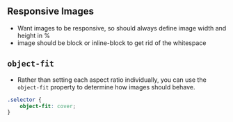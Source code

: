 ## Responsive Images
- Want images to be responsive, so should always define image width and height in %
- image should be block or inline-block to get rid of the whitespace

## `object-fit`
- Rather than setting each aspect ratio individually, you can use the `object-fit` property to determine how images should behave.
```css
.selector {
	object-fit: cover;
}
```

